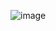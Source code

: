 
![image](https://github.com/shinseungho0/web/assets/100738567/7d0086fd-ba90-4318-bef2-2525738048d8)
